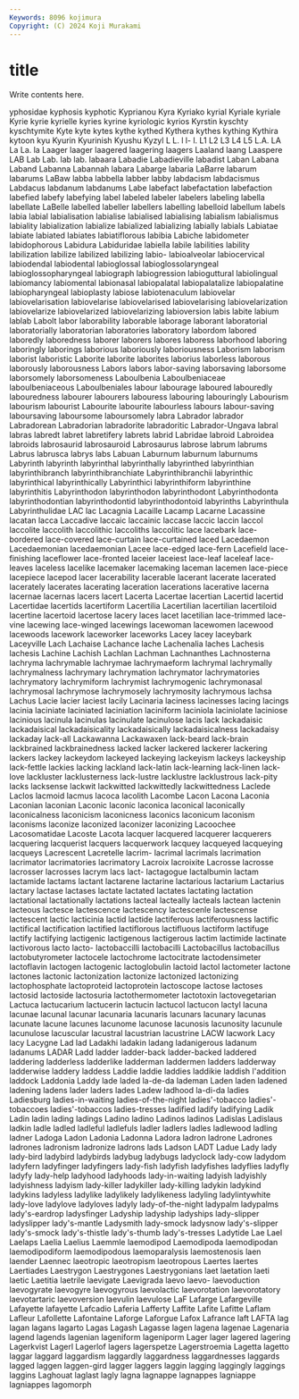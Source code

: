 ```yaml
---
Keywords: 8096 kojimura
Copyright: (C) 2024 Koji Murakami
---
```


# title

Write contents here.



yphosidae
kyphosis kyphotic Kyprianou Kyra Kyriako kyrial Kyriale kyriale Kyrie kyrie
kyrielle kyries kyrine kyriologic kyrios Kyrstin kyschty kyschtymite Kyte kyte
kytes kythe kythed Kythera kythes kything Kythira kytoon kyu Kyurin
Kyurinish Kyushu Kyzyl L L. l l- l. L1 L2
L3 L4 L5 L.A. LA La La. la Laager laager
laagered laagering laagers Laaland laang Laaspere LAB Lab Lab. lab
lab. labaara Labadie Labadieville labadist Laban Labana Laband Labanna Labannah
labara Labarge labaria LaBarre labarum labarums LaBaw labba labbella labber
labby labdacism labdacismus Labdacus labdanum labdanums Labe labefact labefactation labefaction
labefied labefy labefying label labeled labeler labelers labeling labella labellate
LaBelle labelled labeller labellers labelling labelloid labellum labels labia labial
labialisation labialise labialised labialising labialism labialismus labiality labialization labialize labialized
labializing labially labials Labiatae labiate labiated labiates labiatiflorous labibia Labiche
labidometer labidophorous Labidura Labiduridae labiella labile labilities lability labilization labilize
labilized labilizing labio- labioalveolar labiocervical labiodendal labiodental labioglossal labioglossolaryngeal labioglossopharyngeal
labiograph labiogression labioguttural labiolingual labiomancy labiomental labionasal labiopalatal labiopalatalize labiopalatine
labiopharyngeal labioplasty labiose labiotenaculum labiovelar labiovelarisation labiovelarise labiovelarised labiovelarising labiovelarization
labiovelarize labiovelarized labiovelarizing labioversion labis labite labium lablab Labolt labor
laborability laborable laborage laborant laboratorial laboratorially laboratorian laboratories laboratory labordom
labored laboredly laboredness laborer laborers labores laboress laborhood laboring laboringly
laborings laborious laboriously laboriousness Laborism laborism laborist laboristic Laborite laborite
laborites laborius laborless laborous laborously laborousness Labors labors labor-saving laborsaving
laborsome laborsomely laborsomeness Laboulbenia Laboulbeniaceae laboulbeniaceous Laboulbeniales labour labourage laboured
labouredly labouredness labourer labourers labouress labouring labouringly Labourism labourism labourist
Labourite labourite labourless labours labour-saving laboursaving laboursome laboursomely labra Labrador
labrador Labradorean Labradorian labradorite labradoritic Labrador-Ungava labral labras labredt labret
labretifery labrets labrid Labridae labroid Labroidea labroids labrosaurid labrosauroid Labrosaurus
labrose labrum labrums Labrus labrusca labrys labs Labuan Laburnum laburnum
laburnums Labyrinth labyrinth labyrinthal labyrinthally labyrinthed labyrinthian labyrinthibranch labyrinthibranchiate Labyrinthibranchii
labyrinthic labyrinthical labyrinthically Labyrinthici labyrinthiform labyrinthine labyrinthitis Labyrinthodon labyrinthodon labyrinthodont
Labyrinthodonta labyrinthodontian labyrinthodontid labyrinthodontoid labyrinths Labyrinthula Labyrinthulidae LAC lac Lacagnia
Lacaille Lacamp Lacarne Lacassine lacatan lacca Laccadive laccaic laccainic laccase
laccic laccin laccol laccolite laccolith laccolithic laccoliths laccolitic lace lacebark
lace-bordered lace-covered lace-curtain lace-curtained laced Lacedaemon Lacedaemonian lacedaemonian Lacee lace-edged
lace-fern Lacefield lace-finishing laceflower lace-fronted laceier laceiest lace-leaf laceleaf lace-leaves
laceless lacelike lacemaker lacemaking laceman lacemen lace-piece lacepiece lacepod lacer
lacerability lacerable lacerant lacerate lacerated lacerately lacerates lacerating laceration lacerations
lacerative lacerna lacernae lacernas lacers lacert Lacerta Lacertae lacertian Lacertid
lacertid Lacertidae lacertids lacertiform Lacertilia Lacertilian lacertilian lacertiloid lacertine lacertoid
lacertose lacery laces lacet lacetilian lace-trimmed lace-vine lacewing lace-winged lacewings
lacewoman lacewomen lacewood lacewoods lacework laceworker laceworks Lacey lacey laceybark
Laceyville Lach Lachaise Lachance lache Lachenalia laches Lachesis lachesis Lachine
Lachish Lachlan Lachman Lachnanthes Lachnosterna lachryma lachrymable lachrymae lachrymaeform lachrymal
lachrymally lachrymalness lachrymary lachrymation lachrymator lachrymatories lachrymatory lachrymiform lachrymist lachrymogenic
lachrymonasal lachrymosal lachrymose lachrymosely lachrymosity lachrymous lachsa Lachus Lacie lacier
laciest lacily Lacinaria laciness lacinesses lacing lacings lacinia laciniate laciniated
laciniation laciniform laciniola laciniolate laciniose lacinious lacinula lacinulas lacinulate lacinulose
lacis lack lackadaisic lackadaisical lackadaisicality lackadaisically lackadaisicalness lackadaisy lackaday lack-all
Lackawanna Lackawaxen lack-beard lack-brain lackbrained lackbrainedness lacked lacker lackered lackerer
lackering lackers lackey lackeydom lackeyed lackeying lackeyism lackeys lackeyship lack-fettle
lackies lacking lackland lack-latin lack-learning lack-linen lack-love lackluster lacklusterness lack-lustre
lacklustre lacklustrous lack-pity lacks lacksense lackwit lackwitted lackwittedly lackwittedness Laclede
Laclos lacmoid lacmus lacoca lacolith Lacombe Lacon Lacona Laconia Laconian
laconian Laconic laconic laconica laconical laconically laconicalness laconicism laconicness laconics
laconicum laconism laconisms laconize laconized laconizer laconizing Lacoochee Lacosomatidae Lacoste
Lacota lacquer lacquered lacquerer lacquerers lacquering lacquerist lacquers lacquerwork lacquey
lacqueyed lacqueying lacqueys Lacrescent Lacretelle lacrim- lacrimal lacrimals lacrimation lacrimator
lacrimatories lacrimatory Lacroix lacroixite Lacrosse lacrosse lacrosser lacrosses lacrym lacs
lact- lactagogue lactalbumin lactam lactamide lactams lactant lactarene lactarine lactarious
lactarium Lactarius lactary lactase lactases lactate lactated lactates lactating lactation
lactational lactationally lactations lacteal lacteally lacteals lactean lactenin lacteous lactesce
lactescence lactescency lactescenle lactescense lactescent lactic lacticinia lactid lactide lactiferous
lactiferousness lactific lactifical lactification lactified lactiflorous lactifluous lactiform lactifuge lactify
lactifying lactigenic lactigenous lactigerous lactim lactimide lactinate lactivorous lacto lacto-
lactobaccilli lactobacilli Lactobacillus lactobacillus lactobutyrometer lactocele lactochrome lactocitrate lactodensimeter lactoflavin
lactogen lactogenic lactoglobulin lactoid lactol lactometer lactone lactones lactonic lactonization
lactonize lactonized lactonizing lactophosphate lactoproteid lactoprotein lactoscope lactose lactoses lactosid
lactoside lactosuria lactothermometer lactotoxin lactovegetarian Lactuca lactucarium lactucerin lactucin lactucol
lactucon lactyl lacuna lacunae lacunal lacunar lacunaria lacunaris lacunars lacunary
lacunas lacunate lacune lacunes lacunome lacunose lacunosis lacunosity lacunule lacunulose
lacuscular lacustral lacustrian lacustrine LACW lacwork Lacy lacy Lacygne Lad
lad Ladakhi ladakin ladang ladanigerous ladanum ladanums LADAR Ladd ladder
ladder-back ladder-backed laddered laddering ladderless ladderlike ladderman laddermen ladders ladderway
ladderwise laddery laddess Laddie laddie laddies laddikie laddish l'addition laddock
Laddonia Laddy lade laded la-de-da lademan Laden laden ladened ladening
ladens lader laders lades Ladew ladhood la-di-da ladies Ladiesburg ladies-in-waiting
ladies-of-the-night ladies'-tobacco ladies'-tobaccoes ladies'-tobaccos ladies-tresses ladified ladify ladifying Ladik Ladin
ladin lading ladings Ladino ladino Ladinos ladinos Ladislas Ladislaus ladkin
ladle ladled ladleful ladlefuls ladler ladlers ladles ladlewood ladling ladner
Ladoga Ladon Ladonia Ladonna Ladora ladron ladrone Ladrones ladrones ladronism
ladronize ladrons lads Ladson LADT Ladue Lady lady lady-bird ladybird
ladybirds ladybug ladybugs ladyclock lady-cow ladydom ladyfern ladyfinger ladyfingers lady-fish
ladyfish ladyfishes ladyflies ladyfly ladyfy lady-help ladyhood ladyhoods lady-in-waiting ladyish
ladyishly ladyishness ladyism lady-killer ladykiller lady-killing ladykin ladykind ladykins ladyless
ladylike ladylikely ladylikeness ladyling ladylintywhite lady-love ladylove ladyloves ladyly lady-of-the-night
ladypalm ladypalms lady's-eardrop ladysfinger Ladyship ladyship ladyships lady-slipper ladyslipper lady's-mantle
Ladysmith lady-smock ladysnow lady's-slipper lady's-smock lady's-thistle lady's-thumb lady's-tresses Ladytide Lae
Lael Laelaps Laelia Laelius Laemmle laemodipod Laemodipoda laemodipodan laemodipodiform laemodipodous
laemoparalysis laemostenosis laen laender Laennec laeotropic laeotropism laeotropous Laertes laertes
Laertiades Laestrygon Laestrygones Laestrygonians laet laetation laeti laetic Laetitia laetrile
laevigate Laevigrada laevo laevo- laevoduction laevogyrate laevogyre laevogyrous laevolactic laevorotation
laevorotatory laevotartaric laevoversion laevulin laevulose LaF Lafarge Lafargeville Lafayette lafayette
Lafcadio Laferia Lafferty Laffite Lafite Lafitte Laflam Lafleur Lafollette Lafontaine
Laforge Laforgue Lafox Lafrance laft LAFTA lag lagan lagans lagarto
Lagas Lagash Lagasse lagen lagena lagenae Lagenaria lagend lagends lagenian
lageniform lageniporm Lager lager lagered lagering Lagerkvist Lagerl Lagerlof lagers
lagerspetze Lagerstroemia Lagetta lagetto laggar laggard laggardism laggardly laggardness laggardnesses
laggards lagged laggen laggen-gird lagger laggers laggin lagging laggingly laggings
laggins Laghouat laglast lagly lagna lagnappe lagnappes lagniappe lagniappes lagomorph
